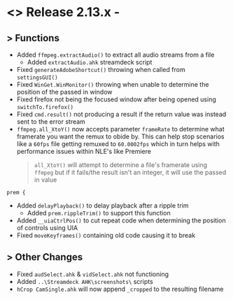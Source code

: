 # <> Release 2.13.x - 

## > Functions
- Added `ffmpeg.extractAudio()` to extract all audio streams from a file
    - Added `extractAudio.ahk` streamdeck script
- Fixed `generateAdobeShortcut()` throwing when called from `settingsGUI()`
- Fixed `WinGet.WinMonitor()` throwing when unable to determine the position of the passed in window
- Fixed firefox not being the focused window after being opened using `switchTo.firefox()`
- Fixed `cmd.result()` not producing a result if the return value was instead sent to the error stream
- `ffmpeg.all_XtoY()` now accepts parameter `frameRate` to determine what framerate you want the remux to obide by. This can help stop scenarios like a `60fps` file getting remuxed to `60.0002fps` which in turn helps with performance issues within NLE's like Premiere
    > `all_XtoY()` will attempt to determine a file's framerate using `ffmpeg` but if it fails/the result isn't an integer, it will use the passed in value

`prem {`
- Added `delayPlayback()` to delay playback after a ripple trim
    - Added `prem.rippleTrim()` to support this function
- Added `__uiaCtrlPos()` to cut repeat code when determining the position of controls using UIA
- Fixed `moveKeyframes()` containing old code causing it to break

## > Other Changes
- Fixed `audSelect.ahk` & `vidSelect.ahk` not functioning
- Added `..\Streamdeck AHK\screenshots\` scripts
- `hCrop CamSingle.ahk` will now append `_cropped` to the resulting filename